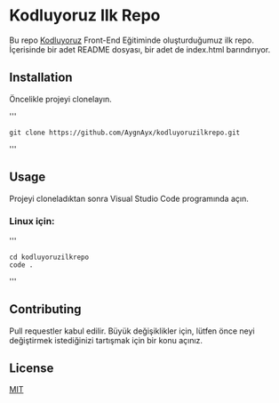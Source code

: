 # **Kodluyoruz Ilk Repo**

Bu repo [Kodluyoruz](https://www.kodluyoruz.org/) Front-End Eğitiminde oluşturduğumuz ilk repo. İçerisinde bir adet README dosyası, bir adet de index.html barındırıyor.

## **Installation**

Öncelikle projeyi clonelayın. 

'''

    git clone https://github.com/AygnAyx/kodluyoruzilkrepo.git

'''
## **Usage**

Projeyi cloneladıktan sonra Visual Studio Code programında açın.

### Linux için:

'''

    cd kodluyoruzilkrepo
    code .

'''

## **Contributing**

Pull requestler kabul edilir. Büyük değişiklikler için, lütfen önce neyi değiştirmek istediğinizi tartışmak için bir konu açınız.

## **License**

[MIT](https://choosealicense.com/licenses/mit/)
